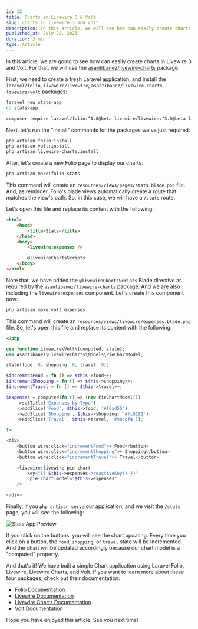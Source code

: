 ```yaml
---
id: 12
title: Charts in Livewire 3 & Volt
slug: charts_in_livewire_3_and_volt
description: In this article, we will see how can easily create charts in Livewire 3 and Volt.
published_at: July 28, 2023
duration: 3 min
type: Article
---
```


In this article, we are going to see how can easily create charts in Livewire 3 and Volt. For that, we will use the [asantibanez/livewire-charts](https:://github.com/asantibanez/livewire-charts) package.

First, we need to create a fresh Laravel application, and install the `laravel/folio`, `livewire/livewire`, `asantibanez/livewire-charts`, `livewire/volt` packages:

```bash
laravel new stats-app
cd stats-app

composer require laravel/folio:^1.0@beta livewire/livewire:^3.0@beta livewire/volt:^1.0@beta asantibanez/livewire-charts
```

Next, let's run the "install" commands for the packages we've just required:

```bash
php artisan folio:install
php artisan volt:install
php artisan livewire-charts:install
```

After, let's create a new Folio page to display our charts:

```bash
php artisan make:folio stats
```

This command will create an `resources/views/pages/stats.blade.php` file. And, as reminder, Folio's blade views automatically create a route that matches the view's path. So, in this case, we will have a `/stats` route.

Let's open this file and replace its content with the following:

```html
<html>
    <head>
        <title>Stats</title>
    </head>
    <body>
        <livewire:expenses />

        @livewireChartsScripts
    </body>
</html>
```

Note that, we have added the `@livewireChartsScripts` Blade directive as required by the `asantibanez/livewire-charts` package. And we are also including the `livewire:expenses` component. Let's create this component now:

```bash
php artisan make:volt expenses
```

This command will create an `resources/views/livewire/expenses.blade.php` file. So, let's open this file and replace its content with the following:

```php
<?php

use function Livewire\Volt\{computed, state};
use Asantibanez\LivewireCharts\Models\PieChartModel;

state(food: 0, shopping: 0, travel: 0);

$incrementFood = fn () => $this->food++;
$incrementShopping = fn () => $this->shopping++;
$incrementTravel = fn () => $this->travel++;

$expenses = computed(fn () => (new PieChartModel())
    ->setTitle('Expenses by Type')
    ->addSlice('Food', $this->food, '#f6ad55')
    ->addSlice('Shopping', $this->shopping, '#fc8181')
    ->addSlice('Travel', $this->travel, '#90cdf4'));

?>

<div>
    <button wire:click="incrementFood">+ Food</button>
    <button wire:click="incrementShopping">+ Shopping</button>
    <button wire:click="incrementTravel">+ Travel</button>

    <livewire:livewire-pie-chart
        key="{{ $this->expenses->reactiveKey() }}"
        :pie-chart-model="$this->expenses"
    />

</div>
```

Finally, if you `php artisan serve` our application, and we visit the `/stats` page, you will see the following:

![Stats App Preview](https://nunomaduro.com/12_stats_app_preview.png)

If you click on the buttons, you will see the chart updating. Every time you click on a button, the `food`, `shopping`, or `travel` state will be incremented. And the chart will be updated accordingly because our chart model is a "computed" property.

And that's it! We have built a simple Chart application using Laravel Folio, Livewire, Livewire Charts, and Volt. If you want to learn more about these four packages, check out their documentation:

- [Folio Documentation](https://github.com/laravel/folio)
- [Livewire Documentation](https://livewire.laravel.com/)
- [Livewire Charts Documentation](https://github.com/asantibanez/livewire-charts)
- [Volt Documentation](https://livewire.laravel.com/docs/volt)

Hope you have enjoyed this article. See you next time!
